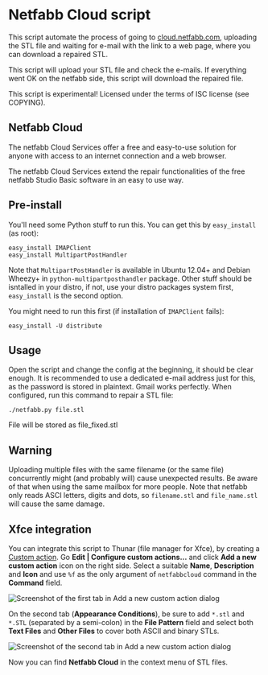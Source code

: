 Netfabb Cloud script
====================

This script automate the process of going to [cloud.netfabb.com](http://cloud.netfabb.com/), uploading the STL file and waiting for e-mail with the link to a web page, where you can download a repaired STL.

This script will upload your STL file and check the e-mails. If everything went OK on the netfabb side, this script will download the repaired file.

This script is experimental! Licensed under the terms of ISC license (see COPYING).

Netfabb Cloud
-------------

The netfabb Cloud Services offer a free and easy-to-use solution for anyone with access to an internet connection and a web browser.

The netfabb Cloud Services extend the repair functionalities of the free netfabb Studio Basic software in an easy to use way. 

Pre-install
-----------

You'll need some Python stuff to run this. You can get this by `easy_install` (as root):

    easy_install IMAPClient
    easy_install MultipartPostHandler

Note that `MultipartPostHandler` is available in Ubuntu 12.04+ and Debian Wheezy+ in `python-multipartposthandler` package. Other stuff should be isntalled in your distro, if not, use your distro packages system first, `easy_install` is the second option.

You might need to run this first (if installation of `IMAPClient` fails):

    easy_install -U distribute

Usage
-----

Open the script and change the config at the beginning, it should be clear enough. It is recommended to use a dedicated e-mail address just for this, as the password is stored in plaintext. Gmail works perfectly. When configured, run this command to repair a STL file:

    ./netfabb.py file.stl

File will be stored as file_fixed.stl

Warning
-------

Uploading multiple files with the same filename (or the same file) concurrently might (and probably will) cause unexpected results. Be aware of that when using the same mailbox for more people. Note that netfabb only reads ASCI letters, digits and dots, so `filename.stl` and `file_name.stl` will cause the same damage.

Xfce integration
----------------

You can integrate this script to Thunar (file manager for Xfce), by creating a [Custom action](http://thunar.xfce.org/pwiki/documentation/custom_actions). Go **Edit | Configure custom actions...** and click **Add a new custom action** icon on the right side. Select a suitable **Name**, **Description** and **Icon** and use `%f` as the only argument of `netfabbcloud` command in the **Command** field.

![Screenshot of the first tab in Add a new custom action dialog](https://raw.github.com/hroncok/netfabbcloud/master/img/thunar-ca1.png) 

On the second tab (**Appearance Conditions**), be sure to add `*.stl` and `*.STL` (separated by a semi-colon) in the **File Pattern** field and select both **Text Files** and **Other Files** to cover both ASCII and binary STLs.

![Screenshot of the second tab in Add a new custom action dialog](https://raw.github.com/hroncok/netfabbcloud/master/img/thunar-ca2.png) 

Now you can find **Netfabb Cloud** in the context menu of STL files.
